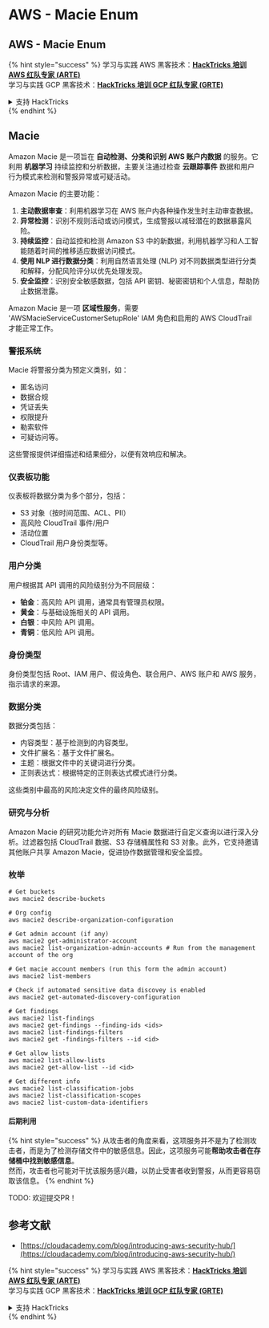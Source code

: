 # AWS - Macie Enum

## AWS - Macie Enum

{% hint style="success" %}
学习与实践 AWS 黑客技术：<img src="../../../../.gitbook/assets/image (1).png" alt="" data-size="line">[**HackTricks 培训 AWS 红队专家 (ARTE)**](https://training.hacktricks.xyz/courses/arte)<img src="../../../../.gitbook/assets/image (1).png" alt="" data-size="line">\
学习与实践 GCP 黑客技术：<img src="../../../../.gitbook/assets/image (2).png" alt="" data-size="line">[**HackTricks 培训 GCP 红队专家 (GRTE)**<img src="../../../../.gitbook/assets/image (2).png" alt="" data-size="line">](https://training.hacktricks.xyz/courses/grte)

<details>

<summary>支持 HackTricks</summary>

* 查看 [**订阅计划**](https://github.com/sponsors/carlospolop)!
* **加入** 💬 [**Discord 群组**](https://discord.gg/hRep4RUj7f) 或 [**Telegram 群组**](https://t.me/peass) 或 **关注** 我们的 **Twitter** 🐦 [**@hacktricks\_live**](https://twitter.com/hacktricks\_live)**.**
* **通过向** [**HackTricks**](https://github.com/carlospolop/hacktricks) 和 [**HackTricks Cloud**](https://github.com/carlospolop/hacktricks-cloud) GitHub 仓库提交 PR 分享黑客技巧。

</details>
{% endhint %}

## Macie

Amazon Macie 是一项旨在 **自动检测、分类和识别 AWS 账户内数据** 的服务。它利用 **机器学习** 持续监控和分析数据，主要关注通过检查 **云跟踪事件** 数据和用户行为模式来检测和警报异常或可疑活动。

Amazon Macie 的主要功能：

1. **主动数据审查**：利用机器学习在 AWS 账户内各种操作发生时主动审查数据。
2. **异常检测**：识别不规则活动或访问模式，生成警报以减轻潜在的数据暴露风险。
3. **持续监控**：自动监控和检测 Amazon S3 中的新数据，利用机器学习和人工智能随着时间的推移适应数据访问模式。
4. **使用 NLP 进行数据分类**：利用自然语言处理 (NLP) 对不同数据类型进行分类和解释，分配风险评分以优先处理发现。
5. **安全监控**：识别安全敏感数据，包括 API 密钥、秘密密钥和个人信息，帮助防止数据泄露。

Amazon Macie 是一项 **区域性服务**，需要 'AWSMacieServiceCustomerSetupRole' IAM 角色和启用的 AWS CloudTrail 才能正常工作。

### 警报系统

Macie 将警报分类为预定义类别，如：

* 匿名访问
* 数据合规
* 凭证丢失
* 权限提升
* 勒索软件
* 可疑访问等。

这些警报提供详细描述和结果细分，以便有效响应和解决。

### 仪表板功能

仪表板将数据分类为多个部分，包括：

* S3 对象（按时间范围、ACL、PII）
* 高风险 CloudTrail 事件/用户
* 活动位置
* CloudTrail 用户身份类型等。

### 用户分类

用户根据其 API 调用的风险级别分为不同层级：

* **铂金**：高风险 API 调用，通常具有管理员权限。
* **黄金**：与基础设施相关的 API 调用。
* **白银**：中风险 API 调用。
* **青铜**：低风险 API 调用。

### 身份类型

身份类型包括 Root、IAM 用户、假设角色、联合用户、AWS 账户和 AWS 服务，指示请求的来源。

### 数据分类

数据分类包括：

* 内容类型：基于检测到的内容类型。
* 文件扩展名：基于文件扩展名。
* 主题：根据文件中的关键词进行分类。
* 正则表达式：根据特定的正则表达式模式进行分类。

这些类别中最高的风险决定文件的最终风险级别。

### 研究与分析

Amazon Macie 的研究功能允许对所有 Macie 数据进行自定义查询以进行深入分析。过滤器包括 CloudTrail 数据、S3 存储桶属性和 S3 对象。此外，它支持邀请其他账户共享 Amazon Macie，促进协作数据管理和安全监控。

### 枚举
```
# Get buckets
aws macie2 describe-buckets

# Org config
aws macie2 describe-organization-configuration

# Get admin account (if any)
aws macie2 get-administrator-account
aws macie2 list-organization-admin-accounts # Run from the management account of the org

# Get macie account members (run this form the admin account)
aws macie2 list-members

# Check if automated sensitive data discovey is enabled
aws macie2 get-automated-discovery-configuration

# Get findings
aws macie2 list-findings
aws macie2 get-findings --finding-ids <ids>
aws macie2 list-findings-filters
aws macie2 get -findings-filters --id <id>

# Get allow lists
aws macie2 list-allow-lists
aws macie2 get-allow-list --id <id>

# Get different info
aws macie2 list-classification-jobs
aws macie2 list-classification-scopes
aws macie2 list-custom-data-identifiers
```
#### 后期利用

{% hint style="success" %}
从攻击者的角度来看，这项服务并不是为了检测攻击者，而是为了检测存储文件中的敏感信息。因此，这项服务可能**帮助攻击者在存储桶中找到敏感信息**。\
然而，攻击者也可能对干扰该服务感兴趣，以防止受害者收到警报，从而更容易窃取该信息。
{% endhint %}

TODO: 欢迎提交PR！

## 参考文献

* [https://cloudacademy.com/blog/introducing-aws-security-hub/](https://cloudacademy.com/blog/introducing-aws-security-hub/)

{% hint style="success" %}
学习与实践 AWS 黑客技术：<img src="../../../../.gitbook/assets/image (1).png" alt="" data-size="line">[**HackTricks 培训 AWS 红队专家 (ARTE)**](https://training.hacktricks.xyz/courses/arte)<img src="../../../../.gitbook/assets/image (1).png" alt="" data-size="line">\
学习与实践 GCP 黑客技术：<img src="../../../../.gitbook/assets/image (2).png" alt="" data-size="line">[**HackTricks 培训 GCP 红队专家 (GRTE)**<img src="../../../../.gitbook/assets/image (2).png" alt="" data-size="line">](https://training.hacktricks.xyz/courses/grte)

<details>

<summary>支持 HackTricks</summary>

* 查看 [**订阅计划**](https://github.com/sponsors/carlospolop)!
* **加入** 💬 [**Discord 群组**](https://discord.gg/hRep4RUj7f) 或 [**Telegram 群组**](https://t.me/peass) 或 **关注** 我们的 **Twitter** 🐦 [**@hacktricks\_live**](https://twitter.com/hacktricks\_live)**.**
* **通过向** [**HackTricks**](https://github.com/carlospolop/hacktricks) 和 [**HackTricks Cloud**](https://github.com/carlospolop/hacktricks-cloud) GitHub 仓库提交PR来分享黑客技巧。

</details>
{% endhint %}
